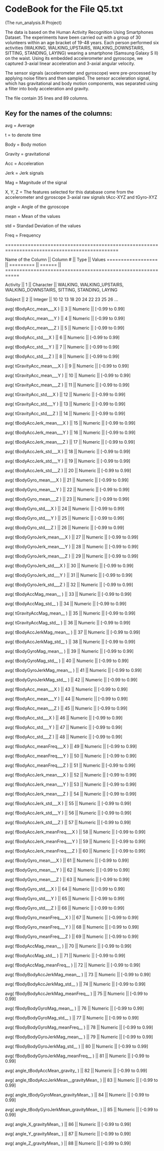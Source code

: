 CodeBook for the File Q5.txt
==============================
(The run_analysis.R Project)

The data is based on the Human Activity Recognition Using Smartphones Dataset.
The experiments have been carried out with a group of 30 volunteers within an age bracket of 19-48 years. Each person performed six activities (WALKING, WALKING_UPSTAIRS, WALKING_DOWNSTAIRS, SITTING, STANDING, LAYING) wearing a smartphone (Samsung Galaxy S II) on the waist. Using its embedded accelerometer and gyroscope, we captured 3-axial linear acceleration and 3-axial angular velocity.

The sensor signals (accelerometer and gyroscope) were pre-processed by applying noise filters and then sampled. The sensor acceleration signal, which has gravitational and body motion components, was separated using a filter into body acceleration and gravity.

The file contain 35 lines and 89 columns.

Key for the names of the columns: 
----------------------------------

avg = Average

t = to denote time

Body = Body motion

Gravity = gravitational

Acc = Acceleration

Jerk = Jerk signals

Mag = Magnitude of the signal

X, Y, Z = The features selected for this database come from the accelerometer and gyroscope 3-axial raw signals tAcc-XYZ 
and tGyro-XYZ

angle = Angle of the gyroscope

mean = Mean of the values

std = Standad Deviation of the values

Freq = Frequency

==============================================================================================

Name of the Column	||	Column #	||	Type	||	Values
==================  || =========  || ====== || ===========================================================

Activity	||	1	||	Character	||	WALKING, WALKING_UPSTAIRS, WALKING_DOWNSTAIRS, SITTING, STANDING, LAYING

Subject	||	2	||	Integer	||	10 12 13 18 20 24 22 23 25 26 ...

avg( tBodyAcc_mean___X )	||	3	||	Numeric	||	[-0.99 to 0.99] 

avg( tBodyAcc_mean___Y )	||	4	||	Numeric	||	[-0.99 to 0.99] 

avg( tBodyAcc_mean___Z )	||	5	||	Numeric	||	[-0.99 to 0.99] 

avg( tBodyAcc_std___X )	||	6	||	Numeric	||	[-0.99 to 0.99] 

avg( tBodyAcc_std___Y )	||	7	||	Numeric	||	[-0.99 to 0.99] 

avg( tBodyAcc_std___Z )	||	8	||	Numeric	||	[-0.99 to 0.99] 

avg( tGravityAcc_mean___X )	||	9	||	Numeric	||	[-0.99 to 0.99] 

avg( tGravityAcc_mean___Y )	||	10	||	Numeric	||	[-0.99 to 0.99] 

avg( tGravityAcc_mean___Z )	||	11	||	Numeric	||	[-0.99 to 0.99] 

avg( tGravityAcc_std___X )	||	12	||	Numeric	||	[-0.99 to 0.99] 

avg( tGravityAcc_std___Y )	||	13	||	Numeric	||	[-0.99 to 0.99] 

avg( tGravityAcc_std___Z )	||	14	||	Numeric	||	[-0.99 to 0.99] 

avg( tBodyAccJerk_mean___X )	||	15	||	Numeric	||	[-0.99 to 0.99] 

avg( tBodyAccJerk_mean___Y )	||	16	||	Numeric	||	[-0.99 to 0.99] 

avg( tBodyAccJerk_mean___Z )	||	17	||	Numeric	||	[-0.99 to 0.99] 

avg( tBodyAccJerk_std___X )	||	18	||	Numeric	||	[-0.99 to 0.99] 

avg( tBodyAccJerk_std___Y )	||	19	||	Numeric	||	[-0.99 to 0.99] 

avg( tBodyAccJerk_std___Z )	||	20	||	Numeric	||	[-0.99 to 0.99] 

avg( tBodyGyro_mean___X )	||	21	||	Numeric	||	[-0.99 to 0.99] 

avg( tBodyGyro_mean___Y )	||	22	||	Numeric	||	[-0.99 to 0.99] 

avg( tBodyGyro_mean___Z )	||	23	||	Numeric	||	[-0.99 to 0.99] 

avg( tBodyGyro_std___X )	||	24	||	Numeric	||	[-0.99 to 0.99] 

avg( tBodyGyro_std___Y )	||	25	||	Numeric	||	[-0.99 to 0.99] 

avg( tBodyGyro_std___Z )	||	26	||	Numeric	||	[-0.99 to 0.99] 

avg( tBodyGyroJerk_mean___X )	||	27	||	Numeric	||	[-0.99 to 0.99] 

avg( tBodyGyroJerk_mean___Y )	||	28	||	Numeric	||	[-0.99 to 0.99] 

avg( tBodyGyroJerk_mean___Z )	||	29	||	Numeric	||	[-0.99 to 0.99] 

avg( tBodyGyroJerk_std___X )	||	30	||	Numeric	||	[-0.99 to 0.99] 

avg( tBodyGyroJerk_std___Y )	||	31	||	Numeric	||	[-0.99 to 0.99] 

avg( tBodyGyroJerk_std___Z )	||	32	||	Numeric	||	[-0.99 to 0.99] 

avg( tBodyAccMag_mean__ )	||	33	||	Numeric	||	[-0.99 to 0.99] 

avg( tBodyAccMag_std__ )	||	34	||	Numeric	||	[-0.99 to 0.99] 

avg( tGravityAccMag_mean__ )	||	35	||	Numeric	||	[-0.99 to 0.99] 

avg( tGravityAccMag_std__ )	||	36	||	Numeric	||	[-0.99 to 0.99] 

avg( tBodyAccJerkMag_mean__ )	||	37	||	Numeric	||	[-0.99 to 0.99] 

avg( tBodyAccJerkMag_std__ )	||	38	||	Numeric	||	[-0.99 to 0.99] 

avg( tBodyGyroMag_mean__ )	||	39	||	Numeric	||	[-0.99 to 0.99] 

avg( tBodyGyroMag_std__ )	||	40	||	Numeric	||	[-0.99 to 0.99] 

avg( tBodyGyroJerkMag_mean__ )	||	41	||	Numeric	||	[-0.99 to 0.99] 

avg( tBodyGyroJerkMag_std__ )	||	42	||	Numeric	||	[-0.99 to 0.99] 

avg( fBodyAcc_mean___X )	||	43	||	Numeric	||	[-0.99 to 0.99] 

avg( fBodyAcc_mean___Y )	||	44	||	Numeric	||	[-0.99 to 0.99] 

avg( fBodyAcc_mean___Z )	||	45	||	Numeric	||	[-0.99 to 0.99] 

avg( fBodyAcc_std___X )	||	46	||	Numeric	||	[-0.99 to 0.99] 

avg( fBodyAcc_std___Y )	||	47	||	Numeric	||	[-0.99 to 0.99] 

avg( fBodyAcc_std___Z )	||	48	||	Numeric	||	[-0.99 to 0.99] 

avg( fBodyAcc_meanFreq___X )	||	49	||	Numeric	||	[-0.99 to 0.99] 

avg( fBodyAcc_meanFreq___Y )	||	50	||	Numeric	||	[-0.99 to 0.99] 

avg( fBodyAcc_meanFreq___Z )	||	51	||	Numeric	||	[-0.99 to 0.99] 

avg( fBodyAccJerk_mean___X )	||	52	||	Numeric	||	[-0.99 to 0.99] 

avg( fBodyAccJerk_mean___Y )	||	53	||	Numeric	||	[-0.99 to 0.99] 

avg( fBodyAccJerk_mean___Z )	||	54	||	Numeric	||	[-0.99 to 0.99] 

avg( fBodyAccJerk_std___X )	||	55	||	Numeric	||	[-0.99 to 0.99] 

avg( fBodyAccJerk_std___Y )	||	56	||	Numeric	||	[-0.99 to 0.99] 

avg( fBodyAccJerk_std___Z )	||	57	||	Numeric	||	[-0.99 to 0.99] 

avg( fBodyAccJerk_meanFreq___X )	||	58	||	Numeric	||	[-0.99 to 0.99] 

avg( fBodyAccJerk_meanFreq___Y )	||	59	||	Numeric	||	[-0.99 to 0.99] 

avg( fBodyAccJerk_meanFreq___Z )	||	60	||	Numeric	||	[-0.99 to 0.99] 

avg( fBodyGyro_mean___X )	||	61	||	Numeric	||	[-0.99 to 0.99] 

avg( fBodyGyro_mean___Y )	||	62	||	Numeric	||	[-0.99 to 0.99] 

avg( fBodyGyro_mean___Z )	||	63	||	Numeric	||	[-0.99 to 0.99] 

avg( fBodyGyro_std___X )	||	64	||	Numeric	||	[-0.99 to 0.99] 

avg( fBodyGyro_std___Y )	||	65	||	Numeric	||	[-0.99 to 0.99] 

avg( fBodyGyro_std___Z )	||	66	||	Numeric	||	[-0.99 to 0.99] 

avg( fBodyGyro_meanFreq___X )	||	67	||	Numeric	||	[-0.99 to 0.99] 

avg( fBodyGyro_meanFreq___Y )	||	68	||	Numeric	||	[-0.99 to 0.99] 

avg( fBodyGyro_meanFreq___Z )	||	69	||	Numeric	||	[-0.99 to 0.99] 

avg( fBodyAccMag_mean__ )	||	70	||	Numeric	||	[-0.99 to 0.99] 

avg( fBodyAccMag_std__ )	||	71	||	Numeric	||	[-0.99 to 0.99] 

avg( fBodyAccMag_meanFreq__ )	||	72	||	Numeric	||	[-0.99 to 0.99] 

avg( fBodyBodyAccJerkMag_mean__ )	||	73	||	Numeric	||	[-0.99 to 0.99] 

avg( fBodyBodyAccJerkMag_std__ )	||	74	||	Numeric	||	[-0.99 to 0.99] 

avg( fBodyBodyAccJerkMag_meanFreq__ )	||	75	||	Numeric	||	[-0.99 to 0.99] 

avg( fBodyBodyGyroMag_mean__ )	||	76	||	Numeric	||	[-0.99 to 0.99] 

avg( fBodyBodyGyroMag_std__ )	||	77	||	Numeric	||	[-0.99 to 0.99] 

avg( fBodyBodyGyroMag_meanFreq__ )	||	78	||	Numeric	||	[-0.99 to 0.99] 

avg( fBodyBodyGyroJerkMag_mean__ )	||	79	||	Numeric	||	[-0.99 to 0.99] 

avg( fBodyBodyGyroJerkMag_std__ )	||	80	||	Numeric	||	[-0.99 to 0.99] 

avg( fBodyBodyGyroJerkMag_meanFreq__ )	||	81	||	Numeric	||	[-0.99 to 0.99] 

avg( angle_tBodyAccMean_gravity_ )	||	82	||	Numeric	||	[-0.99 to 0.99] 

avg( angle_tBodyAccJerkMean__gravityMean_ )	||	83	||	Numeric	||	[-0.99 to 0.99] 

avg( angle_tBodyGyroMean_gravityMean_ )	||	84	||	Numeric	||	[-0.99 to 0.99] 

avg( angle_tBodyGyroJerkMean_gravityMean_ )	||	85	||	Numeric	||	[-0.99 to 0.99] 

avg( angle_X_gravityMean_ )	||	86	||	Numeric	||	[-0.99 to 0.99] 

avg( angle_Y_gravityMean_ )	||	87	||	Numeric	||	[-0.99 to 0.99] 

avg( angle_Z_gravityMean_ )	||	88	||	Numeric	||	[-0.99 to 0.99] 



